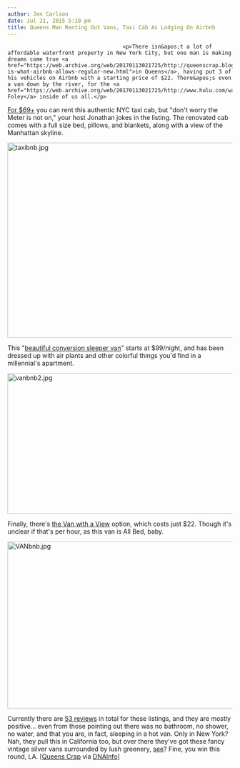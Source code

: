 ```yaml
---
author: Jen Carlson
date: Jul 21, 2015 5:10 pm
title: Queens Man Renting Out Vans, Taxi Cab As Lodging On Airbnb
---
```


	
										<p>There isn&apos;t a lot of affordable waterfront property in New York City, but one man is making dreams come true <a href="https://web.archive.org/web/20170113021725/http://queenscrap.blogspot.com/2015/07/this-is-what-airbnb-allows-regular-new.html">in Queens</a>, having put 3 of his vehicles on Airbnb with a starting price of $22. There&apos;s even a van down by the river, for the <a href="https://web.archive.org/web/20170113021725/http://www.hulu.com/watch/4183">Matt Foley</a> inside of us all.</p>

<p><a href="https://web.archive.org/web/20170113021725/https://www.airbnb.com/rooms/7035403">For $69+</a> you can rent this authentic NYC taxi cab, but &quot;don&apos;t worry the Meter is not on,&quot; your host Jonathan jokes in the listing. The renovated cab comes with a full size bed, pillows, and blankets, along with a view of the Manhattan skyline.</p>

<p><span class="mt-enclosure mt-enclosure-image" style="display: inline;"> <img alt="taxibnb.jpg" src="https://web.archive.org/web/20170113021725im_/http://gothamist.com/attachments/arts_jen/taxibnb.jpg" width="640" height="437" class="image-none"> </span></p>

<p>This &quot;<a href="https://web.archive.org/web/20170113021725/https://www.airbnb.com/rooms/6492663?s=h4yk">beautiful conversion sleeper van</a>&quot; starts at $99/night, and has been dressed up with air plants and other colorful things you&apos;d find in a millennial&apos;s apartment. </p>

<p><span class="mt-enclosure mt-enclosure-image" style="display: inline;"> <img alt="vanbnb2.jpg" src="https://web.archive.org/web/20170113021725im_/http://gothamist.com/attachments/arts_jen/vanbnb2.jpg" width="640" height="315" class="image-none"> </span></p>

<p>Finally, there&apos;s <a href="https://web.archive.org/web/20170113021725/https://www.airbnb.com/rooms/5104476">the Van with a View</a> option, which costs just $22. Though it&apos;s unclear if that&apos;s per hour, as this van is All Bed, baby.</p>

<p><span class="mt-enclosure mt-enclosure-image" style="display: inline;"> <img alt="VANbnb.jpg" src="https://web.archive.org/web/20170113021725im_/http://gothamist.com/attachments/arts_jen/VANbnb.jpg" width="640" height="374" class="image-none"> </span></p>

<p>Currently there are <a href="https://web.archive.org/web/20170113021725/https://www.airbnb.com/users/show/3955733#reviews">53 reviews</a> in total for these listings, and they are mostly positive... even from those pointing out there was no bathroom, no shower, no water, and that you are, in fact, sleeping in a hot van. Only in New York? Nah, they pull this in California too, but over there they&apos;ve got these fancy vintage silver vans surrounded by lush greenery, <a href="https://web.archive.org/web/20170113021725/https://www.airbnb.com/rooms/733260">see</a>? Fine, you win this round, LA. [<a href="https://web.archive.org/web/20170113021725/http://queenscrap.blogspot.com/2015/07/this-is-what-airbnb-allows-regular-new.html">Queens Crap</a> via <a href="https://web.archive.org/web/20170113021725/http://www.dnainfo.com/new-york/20150721/long-island-city/sleep-parked-van-for-22-night-with-these-airbnb-listings">DNAInfo</a>]</p>					
										
									
				